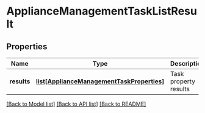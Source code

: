 # ApplianceManagementTaskListResult

## Properties
Name | Type | Description | Notes
------------ | ------------- | ------------- | -------------
**results** | [**list[ApplianceManagementTaskProperties]**](ApplianceManagementTaskProperties.md) | Task property results | 

[[Back to Model list]](../README.md#documentation-for-models) [[Back to API list]](../README.md#documentation-for-api-endpoints) [[Back to README]](../README.md)

